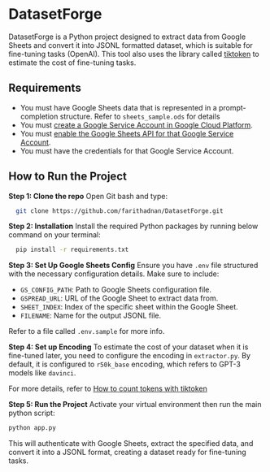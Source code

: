 # DatasetForge

DatasetForge is a Python project designed to extract data from Google Sheets and convert it into JSONL formatted dataset, which is suitable for fine-tuning tasks (OpenAI). This tool also uses the library called [tiktoken](https://pypi.org/project/tiktoken/) to estimate the cost of fine-tuning tasks.

## Requirements

- You must have Google Sheets data that is represented in a prompt-completion structure. Refer to `sheets_sample.ods` for details
- You must [create a Google Service Account in Google Cloud Platform](https://www.howtogeek.com/devops/how-to-create-and-use-service-accounts-in-google-cloud-platform/).
- You must [enable the Google Sheets API for that Google Service Account](https://support.google.com/googleapi/answer/6158841?hl=en).
- You must have the credentials for that Google Service Account.


## How to Run the Project

**Step 1: Clone the repo**
Open Git bash and type:
```bash
  git clone https://github.com/farithadnan/DatasetForge.git
```

**Step 2: Installation** 
Install the required Python packages by running below command on your terminal:
  ```bash
    pip install -r requirements.txt
  ```

**Step 3: Set Up Google Sheets Config**
Ensure you have `.env` file structured with the necessary configuration details. Make sure to include:
- `GS_CONFIG_PATH`: Path to Google Sheets configuration file.
- `GSPREAD_URL`: URL of the Google Sheet to extract data from.
- `SHEET_INDEX`: Index of the specific sheet within the Google Sheet.
- `FILENAME`: Name for the output JSONL file.

Refer to a file called `.env.sample` for more info.

**Step 4: Set up Encoding**
To estimate the cost of your dataset when it is fine-tuned later, you need to configure the encoding in `extractor.py`. By default, it is configured to `r50k_base` encoding, which refers to GPT-3 models like `davinci`.

For more details, refer to [How to count tokens with tiktoken](https://github.com/openai/openai-cookbook/blob/main/examples/How_to_count_tokens_with_tiktoken.ipynb)

**Step 5: Run the Project**
Activate your virtual environment then run the main python script:

```bash
python app.py
```

This will authenticate with Google Sheets, extract the specified data, and convert it into a JSONL format, creating a dataset ready for fine-tuning tasks.

